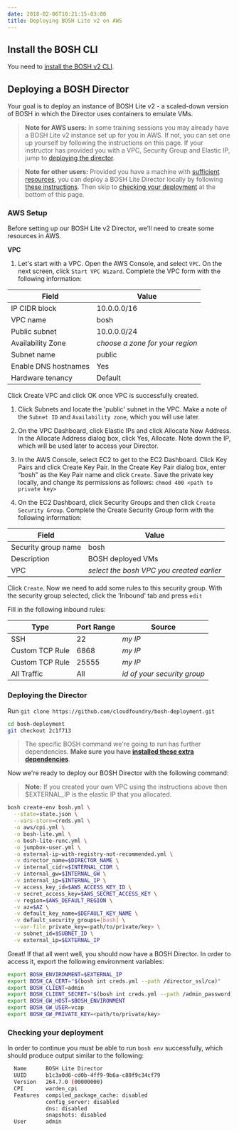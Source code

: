 ```yaml
---
date: 2018-02-06T10:21:15-03:00
title: Deploying BOSH Lite v2 on AWS
---
```


## Install the BOSH CLI

You need to [install the BOSH v2 CLI](http://bosh.io/docs/cli-v2.html#install).

## Deploying a BOSH Director

Your goal is to deploy an instance of BOSH Lite v2 - a scaled-down version of BOSH in which the Director uses containers to emulate VMs.

> **Note for AWS users:** In some training sessions you may already have a BOSH Lite v2 instance set up for you in AWS. If not, you can set one up yourself by following the instructions on this page. If your instructor has provided you with a VPC, Security Group and Elastic IP, jump to [deploying the director](#deploying-the-director).

> **Note for other users:** Provided you have a machine with [sufficient resources](../../prereqs), you can deploy a BOSH Lite Director locally by following [these instructions](https://bosh.io/docs/bosh-lite). Then skip to [checking your deployment](#checking-your-deployment) at the bottom of this page.


### AWS Setup

Before setting up our BOSH Lite v2 Director, we'll need to create some resources in AWS.

**VPC**

1. Let's start with a VPC. Open the AWS Console, and select `VPC`. On the next screen, click `Start VPC Wizard`. Complete the VPC form with the following information:

| Field                | Value                           |
|----------------------|---------------------------------|
| IP CIDR block        | 10.0.0.0/16                     |
| VPC name             | bosh                            |
| Public subnet        | 10.0.0.0/24                     |
| Availability Zone    | *choose a zone for your region* |
| Subnet name          | public                          |
| Enable DNS hostnames | Yes                             |
| Hardware tenancy     | Default                         |

Click Create VPC and click OK once VPC is successfully created.

1. Click Subnets and locate the 'public' subnet in the VPC. Make a note of the `Subnet ID` and `Availability zone`, which you will use later.

1. On the VPC Dashboard, click Elastic IPs and click Allocate New Address.
In the Allocate Address dialog box, click Yes, Allocate.
Note down the IP, which will be used later to access your Director.

1. In the AWS Console, select EC2 to get to the EC2 Dashboard.
Click Key Pairs and click Create Key Pair. In the Create Key Pair dialog box, enter “bosh” as the Key Pair name and click `Create`. Save the private key locally, and change its permissions as follows:
`chmod 400 <path to private key>`

1. On the EC2 Dashboard, click Security Groups and then click `Create Security Group`. Complete the Create Security Group form with the following information:

| Field               | Value                                     |
|---------------------|-------------------------------------------|
| Security group name | bosh                                      |
| Description         | BOSH deployed VMs                         |
| VPC                 | *select the bosh VPC you created earlier* |

Click `Create`. Now we need to add some rules to this security group. With the security group selected, click the 'Inbound' tab and press `edit`

Fill in the following inbound rules:

| Type            | Port Range | Source                      |
|-----------------|------------|-----------------------------|
| SSH             | 22         | *my IP*                     |
| Custom TCP Rule | 6868       | *my IP*                     |
| Custom TCP Rule | 25555      | *my IP*                     |
| All Traffic     | All        | *id of your security group* |

### Deploying the Director

Run `git clone https://github.com/cloudfoundry/bosh-deployment.git`

```sh
cd bosh-deployment
git checkout 2c1f713
```

> The specific BOSH command we're going to run has further dependencies. **Make sure you have [installed these extra dependencies](http://bosh.io/docs/cli-env-deps.html)**.

Now we're ready to deploy our BOSH Director with the following command:

> **Note:** If you created your own VPC using the instructions above then $EXTERNAL_IP is the elastic IP that you allocated.

```sh
bosh create-env bosh.yml \
  --state=state.json \
  --vars-store=creds.yml \
  -o aws/cpi.yml \
  -o bosh-lite.yml \
  -o bosh-lite-runc.yml \
  -o jumpbox-user.yml \
  -o external-ip-with-registry-not-recommended.yml \
  -v director_name=$DIRECTOR_NAME \
  -v internal_cidr=$INTERNAL_CIDR \
  -v internal_gw=$INTERNAL_GW \
  -v internal_ip=$INTERNAL_IP \
  -v access_key_id=$AWS_ACCESS_KEY_ID \
  -v secret_access_key=$AWS_SECRET_ACCESS_KEY \
  -v region=$AWS_DEFAULT_REGION \
  -v az=$AZ \
  -v default_key_name=$DEFAULT_KEY_NAME \
  -v default_security_groups=[bosh] \
  --var-file private_key=<path/to/private/key> \
  -v subnet_id=$SUBNET_ID \
  -v external_ip=$EXTERNAL_IP
  ```

Great! If that all went well, you should now have a BOSH Director. In order to access it, export the following environment variables:

```sh
export BOSH_ENVIRONMENT=$EXTERNAL_IP
export BOSH_CA_CERT="$(bosh int creds.yml --path /director_ssl/ca)"
export BOSH_CLIENT=admin
export BOSH_CLIENT_SECRET="$(bosh int creds.yml --path /admin_password)"
export BOSH_GW_HOST=$BOSH_ENVIRONMENT
export BOSH_GW_USER=vcap
export BOSH_GW_PRIVATE_KEY=<path/to/private/key>
```

### Checking your deployment

In order to continue you must be able to run `bosh env` successfully, which should produce output similar to the following:

```sh
  Name      BOSH Lite Director
  UUID      b1c3a0d6-cd0b-4ff9-9b6a-c80f9c34cf79
  Version   264.7.0 (00000000)
  CPI       warden_cpi
  Features  compiled_package_cache: disabled
            config_server: disabled
            dns: disabled
            snapshots: disabled
  User      admin
```

